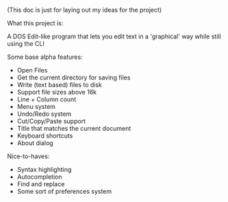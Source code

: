 (This doc is just for laying out my ideas for the project)


What this project is:

A DOS Edit-like program that lets you edit text in a 'graphical' way while still using the CLI

Some base alpha features:
- Open Files
- Get the current directory for saving files
- Write (text based) files to disk
- Support file sizes above 16k
- Line + Column count
- Menu system
- Undo/Redo system
- Cut/Copy/Paste support
- Title that matches the current document
- Keyboard shortcuts
- About dialog

Nice-to-haves:

- Syntax highlighting
- Autocompletion
- Find and replace
- Some sort of preferences system